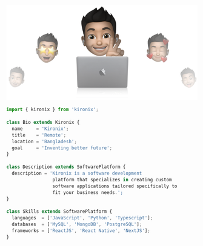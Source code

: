 <p align="center">
  <img src="https://raw.githubusercontent.com/thkSoftwares/.github/main/cover.png" />
</p>


```js
import { kironix } from 'kironix';

class Bio extends Kironix {
  name     = 'Kironix';
  title    = 'Remote';
  location = 'Bangladesh';
  goal     = 'Inventing better future';
}

class Description extends SoftwarePlatform {
  description = 'Kironix is a software development 
                 platform that specializes in creating custom 
                 software applications tailored specifically to 
                 fit your business needs.';
}

class Skills extends SoftwarePlatform {
  languages  = ['JavaScript', 'Python', 'Typescript'];
  databases  = ['MySQL', 'MongoDB', 'PostgreSQL'];
  frameworks = ['ReactJS', 'React Native', 'NextJS'];
}
```
